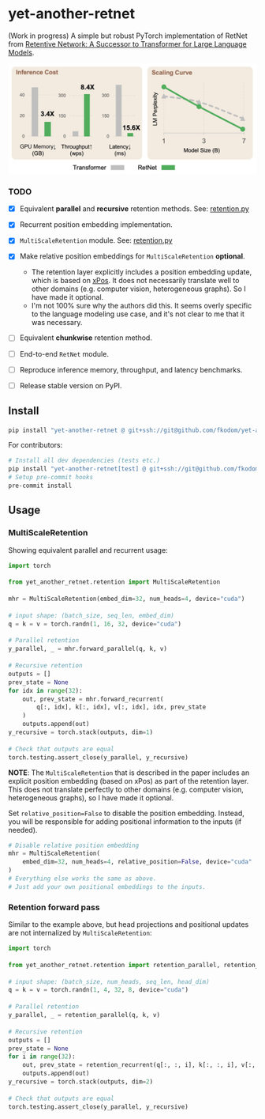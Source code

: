 # yet-another-retnet

(Work in progress) A simple but robust PyTorch implementation of RetNet from [Retentive Network: A Successor to Transformer for Large Language Models](https://arxiv.org/pdf/2307.08621.pdf).

<img src="doc/retnet-scaling.jpeg" alt="compare-attention-mechanisms" width="600"/>


### TODO

- [x] Equivalent **parallel** and **recursive** retention methods.  See: [retention.py](yet_another_retnet/retention.py)
- [x] Recurrent position embedding implementation.
- [x] `MultiScaleRetention` module.  See: [retention.py](yet_another_retnet/retention.py)
- [x] Make relative position embeddings for `MultiScaleRetention` **optional**.
    - The retention layer explicitly includes a position embedding update, which is based on [xPos](https://arxiv.org/pdf/2212.10554.pdf).  It does not necessarily translate well to other domains (e.g. computer vision, heterogeneous graphs).  So I have made it optional.
    - I'm not 100% sure why the authors did this.  It seems overly specific to the language modeling use case, and it's not clear to me that it was necessary.
- [ ] Equivalent **chunkwise** retention method.
- [ ] End-to-end `RetNet` module.
- [ ] Reproduce inference memory, throughput, and latency benchmarks.
- [ ] Release stable version on PyPI.


## Install

```bash
pip install "yet-another-retnet @ git+ssh://git@github.com/fkodom/yet-another-retnet.git"
```

For contributors:
```bash
# Install all dev dependencies (tests etc.)
pip install "yet-another-retnet[test] @ git+ssh://git@github.com/fkodom/yet-another-retnet.git"
# Setup pre-commit hooks
pre-commit install
```

## Usage


### MultiScaleRetention

Showing equivalent parallel and recurrent usage:

```python
import torch

from yet_another_retnet.retention import MultiScaleRetention

mhr = MultiScaleRetention(embed_dim=32, num_heads=4, device="cuda")

# input shape: (batch_size, seq_len, embed_dim)
q = k = v = torch.randn(1, 16, 32, device="cuda")

# Parallel retention
y_parallel, _ = mhr.forward_parallel(q, k, v)

# Recursive retention
outputs = []
prev_state = None
for idx in range(32):
    out, prev_state = mhr.forward_recurrent(
        q[:, idx], k[:, idx], v[:, idx], idx, prev_state
    )
    outputs.append(out)
y_recursive = torch.stack(outputs, dim=1)

# Check that outputs are equal
torch.testing.assert_close(y_parallel, y_recursive)
```

**NOTE**: The `MultiScaleRetention` that is described in the paper includes an
explicit position embedding (based on xPos) as part of the retention layer.  This
does not translate perfectly to other domains (e.g. computer vision, heterogeneous
graphs), so I have made it optional.

Set `relative_position=False` to disable the position embedding.  Instead, you will
be responsible for adding positional information to the inputs (if needed).

```python
# Disable relative position embedding
mhr = MultiScaleRetention(
    embed_dim=32, num_heads=4, relative_position=False, device="cuda"
)
# Everything else works the same as above.
# Just add your own positional embeddings to the inputs.
```

### Retention forward pass

Similar to the example above, but head projections and positional updates are not internalized by `MultiScaleRetention`:

```python
import torch

from yet_another_retnet.retention import retention_parallel, retention_recurrent

# input shape: (batch_size, num_heads, seq_len, head_dim)
q = k = v = torch.randn(1, 4, 32, 8, device="cuda")

# Parallel retention
y_parallel, _ = retention_parallel(q, k, v)

# Recursive retention
outputs = []
prev_state = None
for i in range(32):
    out, prev_state = retention_recurrent(q[:, :, i], k[:, :, i], v[:, :, i], prev_state)
    outputs.append(out)
y_recursive = torch.stack(outputs, dim=2)

# Check that outputs are equal
torch.testing.assert_close(y_parallel, y_recursive)
```

